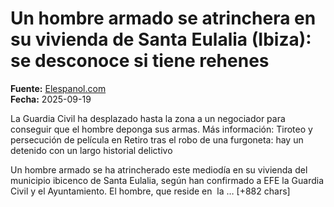 # Un hombre armado se atrinchera en su vivienda de Santa Eulalia (Ibiza): se desconoce si tiene rehenes

**Fuente:** [Elespanol.com](https://www.elespanol.com/sociedad/sucesos/20250919/hombre-armado-atrinchera-vivienda-santa-eulalia-ibiza-desconoce-rehenes/1003743932843_0.html)  
**Fecha:** 2025-09-19

La Guardia Civil ha desplazado hasta la zona a un negociador para conseguir que el hombre deponga sus armas.
Más información: Tiroteo y persecución de película en Retiro tras el robo de una furgoneta: hay un detenido con un largo historial delictivo

Un hombre armado se ha atrincherado este mediodía en su vivienda del municipio ibicenco de Santa Eulalia, según han confirmado a EFE la Guardia Civil y el Ayuntamiento.
El hombre, que reside en  la … [+882 chars]
